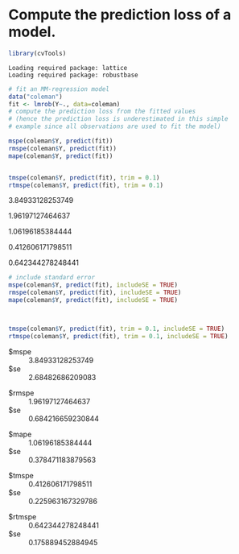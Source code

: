 
Compute the prediction loss of a model.
==========================================


```R
library(cvTools)
```

    Loading required package: lattice
    Loading required package: robustbase



```R
# fit an MM-regression model
data("coleman")
fit <- lmrob(Y~., data=coleman)
# compute the prediction loss from the fitted values
# (hence the prediction loss is underestimated in this simple
# example since all observations are used to fit the model)

```


```R
mspe(coleman$Y, predict(fit))
rmspe(coleman$Y, predict(fit))
mape(coleman$Y, predict(fit))
```


```R

tmspe(coleman$Y, predict(fit), trim = 0.1)
rtmspe(coleman$Y, predict(fit), trim = 0.1)
```


3.84933128253749



1.96197127464637



1.06196185384444



0.412606171798511



0.642344278248441



```R
# include standard error
mspe(coleman$Y, predict(fit), includeSE = TRUE)
rmspe(coleman$Y, predict(fit), includeSE = TRUE)
mape(coleman$Y, predict(fit), includeSE = TRUE)
```


```R


tmspe(coleman$Y, predict(fit), trim = 0.1, includeSE = TRUE)
rtmspe(coleman$Y, predict(fit), trim = 0.1, includeSE = TRUE)
```


<dl>
	<dt>$mspe</dt>
		<dd>3.84933128253749</dd>
	<dt>$se</dt>
		<dd>2.68482686209083</dd>
</dl>




<dl>
	<dt>$rmspe</dt>
		<dd>1.96197127464637</dd>
	<dt>$se</dt>
		<dd>0.684216659230844</dd>
</dl>




<dl>
	<dt>$mape</dt>
		<dd>1.06196185384444</dd>
	<dt>$se</dt>
		<dd>0.378471183879563</dd>
</dl>




<dl>
	<dt>$tmspe</dt>
		<dd>0.412606171798511</dd>
	<dt>$se</dt>
		<dd>0.225963167329786</dd>
</dl>




<dl>
	<dt>$rtmspe</dt>
		<dd>0.642344278248441</dd>
	<dt>$se</dt>
		<dd>0.175889452884945</dd>
</dl>


